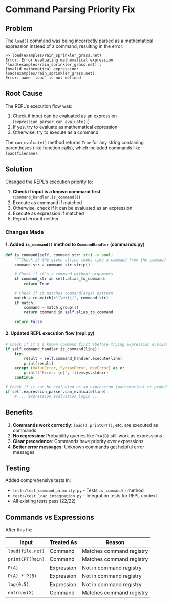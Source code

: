 # Command Parsing Priority Fix

## Problem

The `load()` command was being incorrectly parsed as a mathematical expression instead of a command, resulting in the error:

```
>> load(examples/rain_sprinkler_grass.net)
Error: Error evaluating mathematical expression 'load(examples/rain_sprinkler_grass.net)': 
Invalid mathematical expression: load(examples/rain_sprinkler_grass.net). 
Error: name 'load' is not defined
```

## Root Cause

The REPL's execution flow was:

1. Check if input can be evaluated as an expression (`expression_parser.can_evaluate()`)
2. If yes, try to evaluate as mathematical expression
3. Otherwise, try to execute as a command

The `can_evaluate()` method returns `True` for any string containing parentheses (like function calls), which included commands like `load(filename)`.

## Solution

Changed the REPL's execution priority to:

1. **Check if input is a known command first** (`command_handler.is_command()`)
2. Execute as command if matched
3. Otherwise, check if it can be evaluated as an expression
4. Execute as expression if matched
5. Report error if neither

### Changes Made

#### 1. Added `is_command()` method to `CommandHandler` (commands.py)

```python
def is_command(self, command_str: str) -> bool:
    """Check if the given string looks like a command from the command registry."""
    command_str = command_str.strip()
    
    # Check if it's a command without arguments
    if command_str in self.alias_to_command:
        return True
    
    # Check if it matches command(args) pattern
    match = re.match(r"(\w+)\(", command_str)
    if match:
        command = match.group(1)
        return command in self.alias_to_command
    
    return False
```

#### 2. Updated REPL execution flow (repl.py)

```python
# Check if it's a known command first (before trying expression evaluation)
if self.command_handler.is_command(line):
    try:
        result = self.command_handler.execute(line)
        print(result)
    except (ValueError, SyntaxError, KeyError) as e:
        print(f"Error: {e}", file=sys.stderr)
    continue

# Check if it can be evaluated as an expression (mathematical or probability)
if self.expression_parser.can_evaluate(line):
    # ... expression evaluation logic ...
```

## Benefits

1. **Commands work correctly**: `load()`, `printCPT()`, etc. are executed as commands
2. **No regression**: Probability queries like `P(A|B)` still work as expressions
3. **Clear precedence**: Commands have priority over expressions
4. **Better error messages**: Unknown commands get helpful error messages

## Testing

Added comprehensive tests in:
- `tests/test_command_priority.py` - Tests `is_command()` method
- `tests/test_load_integration.py` - Integration tests for REPL context
- All existing tests pass (22/22)

## Commands vs Expressions

After this fix:

| Input | Treated As | Reason |
|-------|-----------|---------|
| `load(file.net)` | Command | Matches command registry |
| `printCPT(Rain)` | Command | Matches command registry |
| `P(A)` | Expression | Not in command registry |
| `P(A) * P(B)` | Expression | Not in command registry |
| `log(0.5)` | Expression | Not in command registry |
| `entropy(X)` | Command | Matches command registry |
